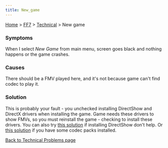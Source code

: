 ```yaml
---
title: New_game
---
```


[Home](../../Main_Page.md) > [FF7](../../FF7.md) > [Technical](../Technical.md) > New game

### Symptoms

When I select *New Game* from main menu, screen goes black and nothing happens or the game crashes.

### Causes

There should be a FMV played here, and it's not because game can't find codec to play it.

### Solution

This is probably your fault - you unchecked installing DirectShow and DirectX drivers when installing the game. Game needs these drivers to show FMVs, so you must reinstall the game - checking to install these drivers. You can also try [this solution](FF7/Technical/Movies "wikilink") if installing DirectShow don't help. Or [this solution](NoMovies.md) if you have some codec packs installed.

[Back to Technical Problems page](../Technical.md)
